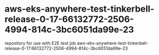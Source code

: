 # aws-eks-anywhere-test-tinkerbell-release-0-17-66132772-2506-4994-814c-3bc6051da99e-23
repository for use with E2E test job aws-eks-anywhere-test-tinkerbell-release-0-17:66132772-2506-4994-814c-3bc6051da99e-23
